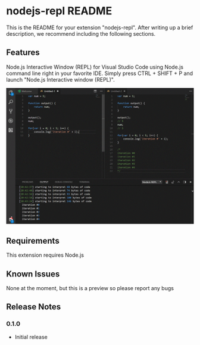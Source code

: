 # nodejs-repl README

This is the README for your extension "nodejs-repl". After writing up a brief description, we recommend including the following sections.

## Features

Node.js Interactive Window (REPL) for Visual Studio Code using Node.js command line right in your favorite IDE. Simply press CTRL + SHIFT + P and launch "Node.js Interactive window (REPL)". 

![Screenshot of Node.js Interactive window (REPL)](./preview.gif)

## Requirements

This extension requires Node.js

## Known Issues

None at the moment, but this is a preview so please report any bugs 

## Release Notes

### 0.1.0

- Initial release